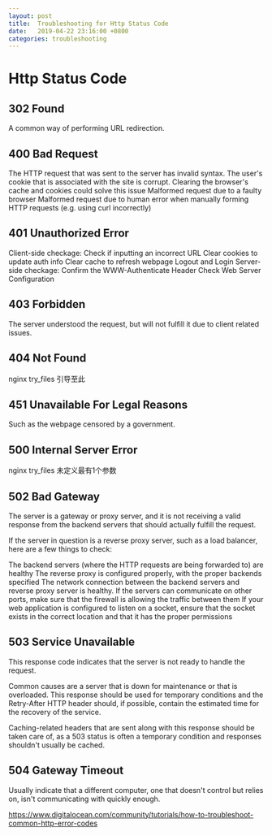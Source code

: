 ```yaml
---
layout: post
title:  Troubleshooting for Http Status Code
date:   2019-04-22 23:16:00 +0800
categories: troubleshooting
---
```


>

# Http Status Code

## 302 Found
A common way of performing URL redirection.

## 400 Bad Request
The HTTP request that was sent to the server has invalid syntax. 
The user's cookie that is associated with the site is corrupt.
Clearing the browser's cache and cookies could solve this issue
Malformed request due to a faulty browser
Malformed request due to human error when manually forming HTTP requests (e.g. using curl incorrectly)

## 401  Unauthorized Error
Client-side checkage:
Check if inputting an incorrect URL
Clear cookies to update auth info
Clear cache to refresh webpage
Logout and Login
Server-side checkage:
Confirm the WWW-Authenticate Header
Check Web Server Configuration

## 403 Forbidden
The server understood the request, but will not fulfill it due to client related issues.

## 404 Not Found
nginx try_files 引导至此

## 451 Unavailable For Legal Reasons
Such as the webpage censored by a government.

## 500 Internal Server Error
nginx try_files 未定义最有1个参数

## 502 Bad Gateway
The server is a gateway or proxy server, and it is not receiving a valid response from the backend servers that should actually fulfill the request. 
 
If the server in question is a reverse proxy server, such as a load balancer, here are a few things to check:

The backend servers (where the HTTP requests are being forwarded to) are healthy
The reverse proxy is configured properly, with the proper backends specified
The network connection between the backend servers and reverse proxy server is healthy. If the servers can communicate on other ports, make sure that the firewall is allowing the traffic between them
If your web application is configured to listen on a socket, ensure that the socket exists in the correct location and that it has the proper permissions

## 503 Service Unavailable
This response code indicates that the server is not ready to handle the request.

Common causes are a server that is down for maintenance or that is overloaded. This response should be used for temporary conditions and the Retry-After HTTP header should, if possible, contain the estimated time for the recovery of the service.
 
Caching-related headers that are sent along with this response should be taken care of, as a 503 status is often a temporary condition and responses shouldn't usually be cached.

## 504 Gateway Timeout
Usually indicate that a different computer, one that doesn't control but relies on, isn't communicating with quickly enough.

https://www.digitalocean.com/community/tutorials/how-to-troubleshoot-common-http-error-codes
